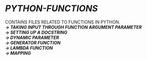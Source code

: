 # ***PYTHON-FUNCTIONS***
 CONTAINS FILES RELATED TO FUNCTIONS IN PYTHON.<BR>
***-> TAKING INPUT THROUGH FUNCTION ARGUMENT PARAMETER***<BR>
***-> SETTING UP A DOCSTRING***<BR>
***-> DYNAMIC PARAMETER***<BR>
***-> GENERATOR FUNCTION***<BR>
***-> LAMBDA FUNCTION***<br>
***-> MAPPING***


